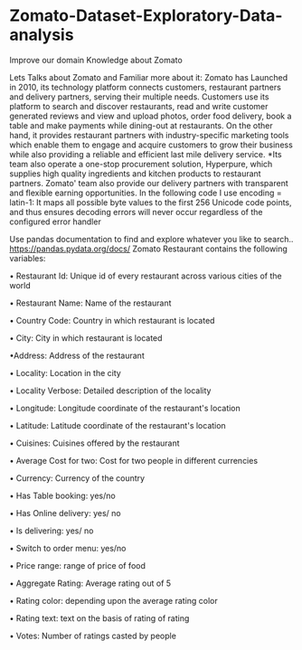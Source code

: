 # Zomato-Dataset-Exploratory-Data-analysis

Improve our domain Knowledge about Zomato

Lets Talks about Zomato and Familiar more about it:
Zomato has Launched in 2010, its technology platform connects customers, restaurant partners and delivery partners, serving their multiple needs.
Customers use its platform to search and discover restaurants, read and write customer generated reviews and view and upload photos, order food delivery, book a table and make payments while dining-out at restaurants.
On the other hand, it provides restaurant partners with industry-specific marketing tools which enable them to engage and acquire customers to grow their business while also providing a reliable and efficient last mile delivery service. *Its team also operate a one-stop procurement solution, Hyperpure, which supplies high quality ingredients and kitchen products to restaurant partners. Zomato' team also provide our delivery partners with transparent and flexible earning opportunities.
In the following code I use encoding = latin-1:
It maps all possible byte values to the first 256 Unicode code points, and thus ensures decoding errors will never occur regardless of the configured error handler</br>

Use pandas documentation to find and explore whatever you like to search.. https://pandas.pydata.org/docs/
Zomato Restaurant contains the following variables:

• Restaurant Id: Unique id of every restaurant across various cities of the world

• Restaurant Name: Name of the restaurant

• Country Code: Country in which restaurant is located

• City: City in which restaurant is located

•Address: Address of the restaurant

• Locality: Location in the city

• Locality Verbose: Detailed description of the locality

• Longitude: Longitude coordinate of the restaurant's location

• Latitude: Latitude coordinate of the restaurant's location

• Cuisines: Cuisines offered by the restaurant

• Average Cost for two: Cost for two people in different currencies

• Currency: Currency of the country

• Has Table booking: yes/no

• Has Online delivery: yes/ no

• Is delivering: yes/ no

• Switch to order menu: yes/no

• Price range: range of price of food

• Aggregate Rating: Average rating out of 5

• Rating color: depending upon the average rating color

• Rating text: text on the basis of rating of rating

• Votes: Number of ratings casted by people

